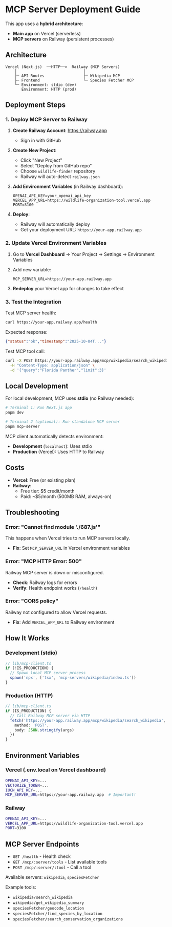 # MCP Server Deployment Guide

This app uses a **hybrid architecture**:
- **Main app** on Vercel (serverless)
- **MCP servers** on Railway (persistent processes)

## Architecture

```
Vercel (Next.js)  ──HTTP──>  Railway (MCP Servers)
    │                             │
    ├─ API Routes                 ├─ Wikipedia MCP
    ├─ Frontend                   └─ Species Fetcher MCP
    └─ Environment: stdio (dev)
       Environment: HTTP (prod)
```

## Deployment Steps

### 1. Deploy MCP Server to Railway

1. **Create Railway Account**: https://railway.app
   - Sign in with GitHub

2. **Create New Project**:
   - Click "New Project"
   - Select "Deploy from GitHub repo"
   - Choose `wildlife-finder` repository
   - Railway will auto-detect `railway.json`

3. **Add Environment Variables** (in Railway dashboard):
   ```
   OPENAI_API_KEY=your_openai_api_key
   VERCEL_APP_URL=https://wildlife-organization-tool.vercel.app
   PORT=3100
   ```

4. **Deploy**:
   - Railway will automatically deploy
   - Get your deployment URL: `https://your-app.railway.app`

### 2. Update Vercel Environment Variables

1. Go to **Vercel Dashboard** → Your Project → Settings → Environment Variables

2. Add new variable:
   ```
   MCP_SERVER_URL=https://your-app.railway.app
   ```

3. **Redeploy** your Vercel app for changes to take effect

### 3. Test the Integration

Test MCP server health:
```bash
curl https://your-app.railway.app/health
```

Expected response:
```json
{"status":"ok","timestamp":"2025-10-04T..."}
```

Test MCP tool call:
```bash
curl -X POST https://your-app.railway.app/mcp/wikipedia/search_wikipedia \
  -H "Content-Type: application/json" \
  -d '{"query":"Florida Panther","limit":3}'
```

## Local Development

For local development, MCP uses **stdio** (no Railway needed):

```bash
# Terminal 1: Run Next.js app
pnpm dev

# Terminal 2 (optional): Run standalone MCP server
pnpm mcp-server
```

MCP client automatically detects environment:
- **Development** (`localhost`): Uses stdio
- **Production** (Vercel): Uses HTTP to Railway

## Costs

- **Vercel**: Free (or existing plan)
- **Railway**:
  - Free tier: $5 credit/month
  - Paid: ~$5/month (500MB RAM, always-on)

## Troubleshooting

### Error: "Cannot find module './687.js'"
This happens when Vercel tries to run MCP servers locally.
- **Fix**: Set `MCP_SERVER_URL` in Vercel environment variables

### Error: "MCP HTTP Error: 500"
Railway MCP server is down or misconfigured.
- **Check**: Railway logs for errors
- **Verify**: Health endpoint works (`/health`)

### Error: "CORS policy"
Railway not configured to allow Vercel requests.
- **Fix**: Add `VERCEL_APP_URL` to Railway environment

## How It Works

### Development (stdio)
```typescript
// lib/mcp-client.ts
if (!IS_PRODUCTION) {
  // Spawn local MCP server process
  spawn('npx', ['tsx', 'mcp-servers/wikipedia/index.ts'])
}
```

### Production (HTTP)
```typescript
// lib/mcp-client.ts
if (IS_PRODUCTION) {
  // Call Railway MCP server via HTTP
  fetch('https://your-app.railway.app/mcp/wikipedia/search_wikipedia', {
    method: 'POST',
    body: JSON.stringify(args)
  })
}
```

## Environment Variables

### Vercel (.env.local on Vercel dashboard)
```bash
OPENAI_API_KEY=...
VECTORIZE_TOKEN=...
IUCN_API_KEY=...
MCP_SERVER_URL=https://your-app.railway.app  # Important!
```

### Railway
```bash
OPENAI_API_KEY=...
VERCEL_APP_URL=https://wildlife-organization-tool.vercel.app
PORT=3100
```

## MCP Server Endpoints

- `GET /health` - Health check
- `GET /mcp/:server/tools` - List available tools
- `POST /mcp/:server/:tool` - Call a tool

Available servers: `wikipedia`, `speciesFetcher`

Example tools:
- `wikipedia/search_wikipedia`
- `wikipedia/get_wikipedia_summary`
- `speciesFetcher/geocode_location`
- `speciesFetcher/find_species_by_location`
- `speciesFetcher/search_conservation_organizations`
